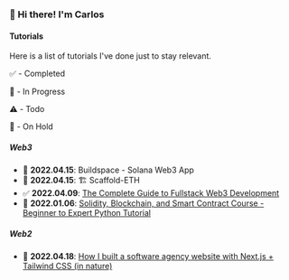 ### 🍕 Hi there! I'm Carlos

#### Tutorials
Here is a list of tutorials I've done just to stay relevant.

✅ - Completed

🚧 - In Progress

⚠️ - Todo

🛑 - On Hold

##### Web3
* 🚧 **2022.04.15**: Buildspace - Solana Web3 App
* 🚧 **2022.04.15**: 🏗 Scaffold-ETH
* ✅ **2022.04.09**: [The Complete Guide to Fullstack Web3 Development](https://github.com/caestrada/The-Complete-Guide-to-Full-Stack-Web3-Development)
* 🛑 **2022.01.06**: [Solidity, Blockchain, and Smart Contract Course - Beginner to Expert Python Tutorial]()

##### Web2
* 🚧 **2022.04.18**: [How I built a software agency website with Next.js + Tailwind CSS (in nature)](https://github.com/caestrada/2022.04.18_margelo-website)

